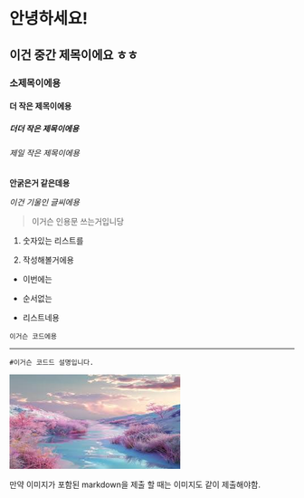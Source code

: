 # 안녕하세요!

## 이건 중간 제목이에요 ㅎㅎ

### 소제목이에용

#### 더 작은 제목이에용

##### 더더 작은 제목이에용

###### 제일 작은 제목이에용

**안굵은거 같은데용**

*이건 기울인 글씨에용*

> 이거슨 인용문 쓰는거입니당

1. 숫자있는 리스트를

2. 작성해볼거에용
- 이번에는 

- 순서없는 

- 리스트네용

`이거슨 코드에용`

---

```
#이거슨 코드드 설명입니다.
```

 ![img.jpg](./img/img.jpg)

만약 이미지가 포함된 markdown을 제출 할 때는 이미지도 같이 제출해야함.
